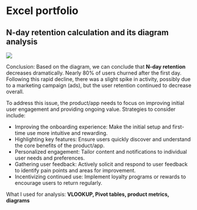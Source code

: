 # Excel portfolio

## **N-day** retention calculation and its diagram analysis
![](https://github.com/XQZmeSIR/Portfolio-Data-Analyst/blob/main/Excel/N-day-etention-calculation.png?raw=true)

Conclusion: Based on the diagram, we can conclude that **N-day retention** decreases dramatically. Nearly 80% of users churned after the first day. Following this rapid decline, there was a slight spike in activity, possibly due to a marketing campaign (ads), but the user retention continued to decrease overall.

To address this issue, the product/app needs to focus on improving initial user engagement and providing ongoing value. Strategies to consider include:

- Improving the onboarding experience: Make the initial setup and first-time use more intuitive and rewarding.
- Highlighting key features: Ensure users quickly discover and understand the core benefits of the product/app.
- Personalized engagement: Tailor content and notifications to individual user needs and preferences.
- Gathering user feedback: Actively solicit and respond to user feedback to identify pain points and areas for improvement.
- Incentivizing continued use: Implement loyalty programs or rewards to encourage users to return regularly.


What I used for analysis: **VLOOKUP, Pivot tables, product metrics, diagrams**
